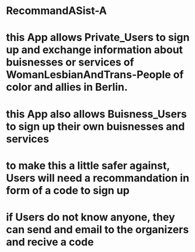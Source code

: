 # RecommandASist-A

# this App allows Private_Users to sign up and exchange information about buisnesses or services of WomanLesbianAndTrans-People of color and allies in Berlin.  
# this App also allows Buisness_Users to sign up their own buisnesses and services

# to make this a little safer against, Users will need a recommandation in form of a code to sign up
# if Users do not know anyone, they can send and email to the organizers and recive a code


